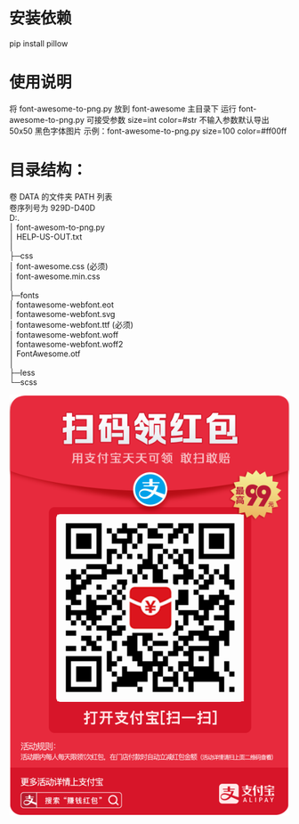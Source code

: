 # 安装依赖
pip install pillow

# 使用说明
将 font-awesome-to-png.py 放到 font-awesome 主目录下
运行 font-awesome-to-png.py
可接受参数 size=int color=#str
不输入参数默认导出 50x50 黑色字体图片
示例：font-awesome-to-png.py size=100 color=#ff00ff


# 目录结构：
卷 DATA 的文件夹 PATH 列表  
卷序列号为 929D-D40D  
D:.  
│  font-awesom-to-png.py  
│  HELP-US-OUT.txt  
│    
├─css  
│      font-awesome.css (必须)  
│      font-awesome.min.css  
│        
├─fonts  
│      fontawesome-webfont.eot  
│      fontawesome-webfont.svg  
│      fontawesome-webfont.ttf (必须)  
│      fontawesome-webfont.woff  
│      fontawesome-webfont.woff2  
│      FontAwesome.otf  
│        
├─less  
└─scss  

![扫码得红包](ali.jpg)
